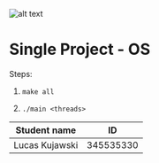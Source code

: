 ![alt text](https://www.hit.ac.il/.upload/academic-entrepreneurship/iris/partners/shenkarLogo.jpg "Shenkar")

Single Project - OS
=====================================

Steps:

1. ```make all```

2. ```./main <threads>```


Student name       | ID
| -------------     |-------------
| Lucas Kujawski    | 345535330



